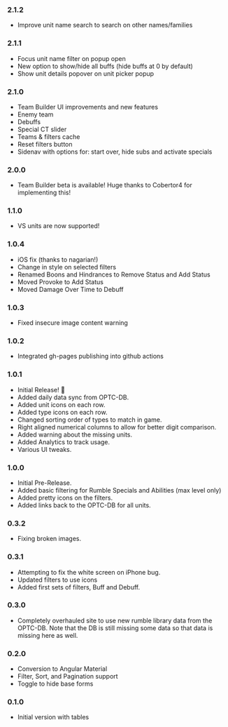 ### 2.1.2
* Improve unit name search to search on other names/families

### 2.1.1
* Focus unit name filter on popup open
* New option to show/hide all buffs (hide buffs at 0 by default)
* Show unit details popover on unit picker popup

### 2.1.0
* Team Builder UI improvements and new features
* Enemy team
* Debuffs
* Special CT slider
* Teams & filters cache
* Reset filters button
* Sidenav with options for: start over, hide subs and activate specials

### 2.0.0
* Team Builder beta is available! Huge thanks to Cobertor4 for implementing this!

### 1.1.0
* VS units are now supported!

### 1.0.4
* iOS fix (thanks to nagarian!)
* Change in style on selected filters
* Renamed Boons and Hindrances to Remove Status and Add Status
* Moved Provoke to Add Status
* Moved Damage Over Time to Debuff

### 1.0.3
* Fixed insecure image content warning

### 1.0.2
* Integrated gh-pages publishing into github actions

### 1.0.1
* Initial Release! 🎉
* Added daily data sync from OPTC-DB.
* Added unit icons on each row.
* Added type icons on each row.
* Changed sorting order of types to match in game.
* Right aligned numerical columns to allow for better digit comparison.
* Added warning about the missing units.
* Added Analytics to track usage.
* Various UI tweaks.

### 1.0.0
* Initial Pre-Release.
* Added basic filtering for Rumble Specials and Abilities (max level only)
* Added pretty icons on the filters.
* Added links back to the OPTC-DB for all units.

### 0.3.2
* Fixing broken images.

### 0.3.1
* Attempting to fix the white screen on iPhone bug.
* Updated filters to use icons
* Added first sets of filters, Buff and Debuff.

### 0.3.0
* Completely overhauled site to use new rumble library data from the OPTC-DB. Note that the DB is still missing some data so that data is missing here as well.

### 0.2.0
* Conversion to Angular Material
* Filter, Sort, and Pagination support
* Toggle to hide base forms

### 0.1.0
* Initial version with tables
